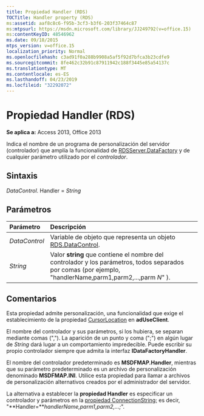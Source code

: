 ```yaml
---
title: Propiedad Handler (RDS)
TOCTitle: Handler property (RDS)
ms:assetid: aaf8c8c6-f95b-3cf3-b3f6-203f37464c87
ms:mtpsurl: https://msdn.microsoft.com/library/JJ249792(v=office.15)
ms:contentKeyID: 48546962
ms.date: 09/18/2015
mtps_version: v=office.15
localization_priority: Normal
ms.openlocfilehash: c3ad91f0a288b9908a5af5f92d7bfca3b23cdfe9
ms.sourcegitcommit: 8fe462c32b91c87911942c188f3445e85a54137c
ms.translationtype: MT
ms.contentlocale: es-ES
ms.lasthandoff: 04/23/2019
ms.locfileid: "32292072"
---
```

# <a name="handler-property-rds"></a>Propiedad Handler (RDS)

**Se aplica a:** Access 2013, Office 2013

Indica el nombre de un programa de personalización del servidor (controlador) que amplía la funcionalidad de [RDSServer.DataFactory](datafactory-object-rdsserver.md) y de cualquier parámetro utilizado por el *controlador*.

## <a name="syntax"></a>Sintaxis

*DataControl*. Handler = *String*

## <a name="parameters"></a>Parámetros

|Parámetro|Descripción|
|:--------|:----------|
|*DataControl* |Variable de objeto que representa un objeto [RDS.DataControl](datacontrol-object-rds.md).|
|*String* |Valor **string** que contiene el nombre del controlador y los parámetros, todos separados por comas (por ejemplo, "handlerName,parm1,parm2,...,parm *N*" ).|

## <a name="remarks"></a>Comentarios

Esta propiedad admite personalización, una funcionalidad que exige el establecimiento de la propiedad [CursorLocation](cursorlocation-property-ado.md) en **adUseClient**.

El nombre del controlador y sus parámetros, si los hubiera, se separan mediante comas (","). La aparición de un punto y coma (";") en algún lugar de *String* dará lugar a un comportamiento impredecible. Puede escribir su propio controlador siempre que admita la interfaz **IDataFactoryHandler**.

El nombre del controlador predeterminado es **MSDFMAP.Handler**, mientras que su parámetro predeterminado es un archivo de personalización denominado **MSDFMAP.INI**. Utilice esta propiedad para llamar a archivos de personalización alternativos creados por el administrador del servidor.

La alternativa a establecer la **propiedad Handler** es especificar un controlador y parámetros en la [propiedad ConnectionString;](connectionstring-property-ado.md) es decir, "**Handler=***handlerName,parm1,parm2,...;*".

